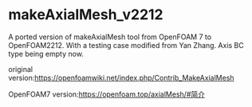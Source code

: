 # makeAxialMesh_v2212
A ported version of makeAxialMesh tool from OpenFOAM 7 to OpenFOAM2212. With a testing case modified from Yan Zhang. Axis BC type being empty now.

original version:https://openfoamwiki.net/index.php/Contrib_MakeAxialMesh

OpenFOAM7 version:https://openfoam.top/axialMesh/#简介
